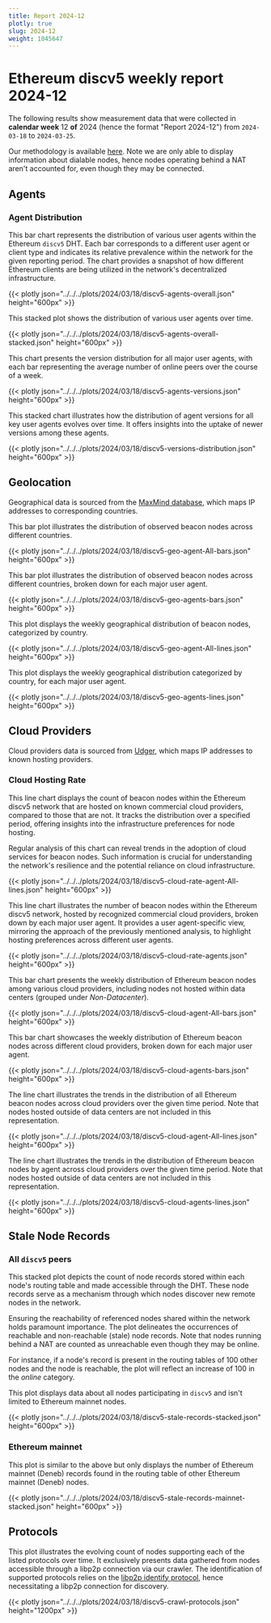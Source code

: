 ```yaml
---
title: Report 2024-12
plotly: true
slug: 2024-12
weight: 1045647
---
```


# Ethereum discv5 weekly report 2024-12

The following results show measurement data that were collected in **calendar week** 12 **of** 2024 (hence the format "Report 2024-12") from `2024-03-18` to `2024-03-25`.

Our methodology is available [here](../methodology). Note we are only able to display information about dialable nodes, hence nodes operating behind a NAT aren't accounted for, even though they may be connected.

## Agents

### Agent Distribution

This bar chart represents the distribution of various user agents within the Ethereum `discv5` DHT. Each bar corresponds to a different user agent or client type and indicates its relative prevalence within the network for the given reporting period. The chart provides a snapshot of how different Ethereum clients are being utilized in the network's decentralized infrastructure.

{{< plotly json="../../../plots/2024/03/18/discv5-agents-overall.json" height="600px" >}}

This stacked plot shows the distribution of various user agents over time.

{{< plotly json="../../../plots/2024/03/18/discv5-agents-overall-stacked.json" height="600px" >}}

This chart presents the version distribution for all major user agents, with each bar representing the average number of online peers over the course of a week.

{{< plotly json="../../../plots/2024/03/18/discv5-agents-versions.json" height="600px" >}}

This stacked chart illustrates how the distribution of agent versions for all key user agents evolves over time. It offers insights into the uptake of newer versions among these agents.

{{< plotly json="../../../plots/2024/03/18/discv5-versions-distribution.json" height="600px" >}}

## Geolocation

Geographical data is sourced from the [MaxMind database](https://www.maxmind.com), which maps IP addresses to corresponding countries.

This bar plot illustrates the distribution of observed beacon nodes across different countries.

{{< plotly json="../../../plots/2024/03/18/discv5-geo-agent-All-bars.json" height="600px" >}}

This bar plot illustrates the distribution of observed beacon nodes across different countries, broken down for each major user agent. 

{{< plotly json="../../../plots/2024/03/18/discv5-geo-agents-bars.json" height="600px" >}}

This plot displays the weekly geographical distribution of beacon nodes, categorized by country.

{{< plotly json="../../../plots/2024/03/18/discv5-geo-agent-All-lines.json" height="600px" >}}

This plot displays the weekly geographical distribution categorized by country, for each major user agent.

{{< plotly json="../../../plots/2024/03/18/discv5-geo-agents-lines.json" height="600px" >}}

## Cloud Providers

Cloud providers data is sourced from [Udger](https://udger.com/resources/datacenter-list), which maps IP addresses to known hosting providers.

### Cloud Hosting Rate

This line chart displays the count of beacon nodes within the Ethereum discv5 network that are hosted on known commercial cloud providers, compared to those that are not. It tracks the distribution over a specified period, offering insights into the infrastructure preferences for node hosting.

Regular analysis of this chart can reveal trends in the adoption of cloud services for beacon nodes. Such information is crucial for understanding the network's resilience and the potential reliance on cloud infrastructure.

{{< plotly json="../../../plots/2024/03/18/discv5-cloud-rate-agent-All-lines.json" height="600px" >}}

This line chart illustrates the number of beacon nodes within the Ethereum discv5 network, hosted by recognized commercial cloud providers, broken down by each major user agent. It provides a user agent-specific view, mirroring the approach of the previously mentioned analysis, to highlight hosting preferences across different user agents.

{{< plotly json="../../../plots/2024/03/18/discv5-cloud-rate-agents.json" height="600px" >}}

This bar chart presents the weekly distribution of Ethereum beacon nodes among various cloud providers, including nodes not hosted within data centers (grouped under _Non-Datacenter_).

{{< plotly json="../../../plots/2024/03/18/discv5-cloud-agent-All-bars.json" height="600px" >}}

This bar chart showcases the weekly distribution of Ethereum beacon nodes across different cloud providers, broken down for each major user agent.

{{< plotly json="../../../plots/2024/03/18/discv5-cloud-agents-bars.json" height="600px" >}}

The line chart illustrates the trends in the distribution of all Ethereum beacon nodes across cloud providers over the given time period. Note that nodes hosted outside of data centers are not included in this representation.

{{< plotly json="../../../plots/2024/03/18/discv5-cloud-agent-All-lines.json" height="600px" >}}

The line chart illustrates the trends in the distribution of Ethereum beacon nodes by agent across cloud providers over the given time period. Note that nodes hosted outside of data centers are not included in this representation.

{{< plotly json="../../../plots/2024/03/18/discv5-cloud-agents-lines.json" height="600px" >}}

## Stale Node Records

### All `discv5` peers

This stacked plot depicts the count of node records stored within each node's routing table and made accessible through the DHT. These node records serve as a mechanism through which nodes discover new remote nodes in the network.

Ensuring the reachability of referenced nodes shared within the network holds paramount importance. The plot delineates the occurrences of reachable and non-reachable (stale) node records. Note that nodes running behind a NAT are counted as unreachable even though they may be online.

For instance, if a node's record is present in the routing tables of 100 other nodes and the node is reachable, the plot will reflect an increase of 100 in the _online_ category.

This plot displays data about all nodes participating in `discv5` and isn't limited to Ethereum mainnet nodes.

{{< plotly json="../../../plots/2024/03/18/discv5-stale-records-stacked.json" height="600px" >}}

### Ethereum mainnet

This plot is similar to the above but only displays the number of Ethereum mainnet (Deneb) records found in the routing table of other Ethereum mainnet (Deneb) nodes.

{{< plotly json="../../../plots/2024/03/18/discv5-stale-records-mainnet-stacked.json" height="600px" >}}

## Protocols

This plot illustrates the evolving count of nodes supporting each of the listed protocols over time. It exclusively presents data gathered from nodes accessible through a libp2p connection via our crawler. The identification of supported protocols relies on the [libp2p identify protocol](https://github.com/libp2p/specs/tree/master/identify), hence necessitating a libp2p connection for discovery.

{{< plotly json="../../../plots/2024/03/18/discv5-crawl-protocols.json" height="1200px" >}}